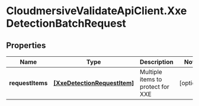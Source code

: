 # CloudmersiveValidateApiClient.XxeDetectionBatchRequest

## Properties
Name | Type | Description | Notes
------------ | ------------- | ------------- | -------------
**requestItems** | [**[XxeDetectionRequestItem]**](XxeDetectionRequestItem.md) | Multiple items to protect for XXE | [optional] 


